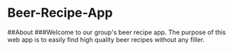 # Beer-Recipe-App
##About
###Welcome to our group's beer recipe app. The purpose of this web app is to easily find high quality beer recipes without any filler.
